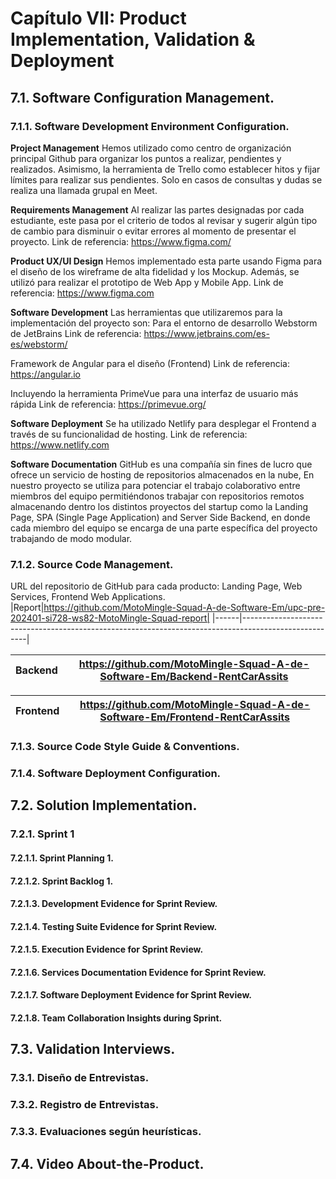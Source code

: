 # Capítulo VII: Product Implementation, Validation & Deployment

## 7.1.	Software Configuration Management.

### 7.1.1.	Software Development Environment Configuration.
**Project Management**
Hemos utilizado como centro de organización principal Github para organizar los puntos a realizar, pendientes y realizados. Asimismo, la herramienta de Trello como establecer hitos y fijar límites para realizar sus pendientes. Solo en casos de consultas y dudas se realiza una llamada grupal en Meet.

**Requirements Management**
Al realizar las partes designadas por cada estudiante, este pasa por el criterio de todos al revisar y sugerir algún tipo de cambio para disminuir o evitar errores al momento de presentar el proyecto.
Link de referencia: https://www.figma.com/

**Product UX/UI Design**
Hemos implementado esta parte usando Figma para el diseño de los wireframe de alta fidelidad y los Mockup. Además, se utilizó para realizar el prototipo de Web App y Mobile App.
Link de referencia: https://www.figma.com

**Software Development**
Las herramientas que utilizaremos para la implementación del proyecto son:
Para el entorno de desarrollo Webstorm de JetBrains
Link de referencia: https://www.jetbrains.com/es-es/webstorm/

Framework de Angular para el diseño (Frontend)
Link de referencia: https://angular.io

Incluyendo la herramienta PrimeVue para una interfaz de usuario más rápida
Link de referencia: https://primevue.org/

**Software Deployment**
Se ha utilizado Netlify para desplegar el Frontend a través de su funcionalidad de hosting.
Link de referencia: https://www.netlify.com

**Software Documentation**
GitHub es una compañía sin fines de lucro que ofrece un servicio de hosting de repositorios almacenados en la nube, En nuestro proyecto se utiliza para potenciar el trabajo colaborativo entre miembros del equipo permitiéndonos trabajar con repositorios remotos almacenando dentro los distintos proyectos del startup como la Landing Page, SPA (Single Page Application) and Server Side Backend, en donde cada miembro del equipo se encarga de una parte específica del proyecto trabajando de modo modular.

### 7.1.2.	Source Code Management.

URL del repositorio de GitHub para cada producto: Landing Page, Web Services, Frontend Web Applications.
|Report|https://github.com/MotoMingle-Squad-A-de-Software-Em/upc-pre-202401-si728-ws82-MotoMingle-Squad-report|
|------|------------------------------------------------------------------------------------------------------|

|Backend|https://github.com/MotoMingle-Squad-A-de-Software-Em/Backend-RentCarAssits|
|-------|--------------------------------------------------------------------------|

|Frontend|https://github.com/MotoMingle-Squad-A-de-Software-Em/Frontend-RentCarAssits|
|--------|---------------------------------------------------------------------------|

### 7.1.3.	Source Code Style Guide & Conventions.

### 7.1.4.	Software Deployment Configuration.

## 7.2.	Solution Implementation.

### 7.2.1.	Sprint 1

#### 7.2.1.1.	Sprint Planning 1.

#### 7.2.1.2.	Sprint Backlog 1.

#### 7.2.1.3.	Development Evidence for Sprint Review.

#### 7.2.1.4.	Testing Suite Evidence for Sprint Review.

#### 7.2.1.5.	Execution Evidence for Sprint Review.

#### 7.2.1.6.	Services Documentation Evidence for Sprint Review.

#### 7.2.1.7.	Software Deployment Evidence for Sprint Review.

#### 7.2.1.8.	Team Collaboration Insights during Sprint.

## 7.3.	Validation Interviews.

### 7.3.1.	Diseño de Entrevistas.

### 7.3.2.	Registro de Entrevistas.

### 7.3.3.	Evaluaciones según heurísticas.

## 7.4.	Video About-the-Product.
